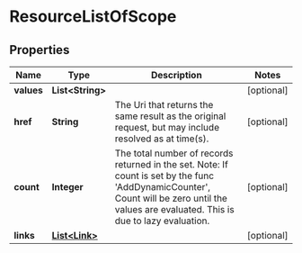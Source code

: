 
# ResourceListOfScope

## Properties
Name | Type | Description | Notes
------------ | ------------- | ------------- | -------------
**values** | **List&lt;String&gt;** |  |  [optional]
**href** | **String** | The Uri that returns the same result as the original request,  but may include resolved as at time(s). |  [optional]
**count** | **Integer** | The total number of records returned in the set.  Note: If count is set by the func &#39;AddDynamicCounter&#39;, Count will be zero until the values  are evaluated. This is due to lazy evaluation. |  [optional]
**links** | [**List&lt;Link&gt;**](Link.md) |  |  [optional]



